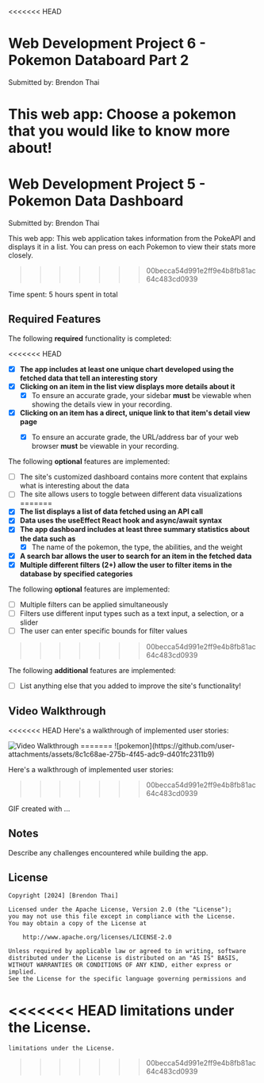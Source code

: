 <<<<<<< HEAD
# Web Development Project 6 - Pokemon Databoard Part 2

Submitted by: Brendon Thai

This web app: Choose a pokemon that you would like to know more about!
=======
# Web Development Project 5 - Pokemon Data Dashboard

Submitted by: Brendon Thai

This web app: This web application takes information from the PokeAPI and displays it in a list. You can press on each Pokemon to view their stats more closely. 
>>>>>>> 00becca54d991e2ff9e4b8fb81ac64c483cd0939

Time spent: 5 hours spent in total

## Required Features

The following **required** functionality is completed:

<<<<<<< HEAD
- [X] **The app includes at least one unique chart developed using the fetched data that tell an interesting story**
- [X] **Clicking on an item in the list view displays more details about it**
  - [X] To ensure an accurate grade, your sidebar **must** be viewable when showing the details view in your recording.
- [X] **Clicking on an item has a direct, unique link to that item's detail view page**
  - [X] To ensure an accurate grade, the URL/address bar of your web browser **must** be viewable in your recording.  


The following **optional** features are implemented:

- [ ] The site's customized dashboard contains more content that explains what is interesting about the data
- [ ] The site allows users to toggle between different data visualizations
=======
- [X] **The list displays a list of data fetched using an API call**
- [X] **Data uses the useEffect React hook and async/await syntax**
- [X] **The app dashboard includes at least three summary statistics about the data such as**
  - [X] The name of the pokemon, the type, the abilities, and the weight
- [X] **A search bar allows the user to search for an item in the fetched data**
- [X] **Multiple different filters (2+) allow the user to filter items in the database by specified categories**

The following **optional** features are implemented:

- [ ] Multiple filters can be applied simultaneously
- [ ] Filters use different input types such as a text input, a selection, or a slider
- [ ] The user can enter specific bounds for filter values
>>>>>>> 00becca54d991e2ff9e4b8fb81ac64c483cd0939

The following **additional** features are implemented:

* [ ] List anything else that you added to improve the site's functionality!

## Video Walkthrough

<<<<<<< HEAD
Here's a walkthrough of implemented user stories:

<img src='http://i.imgur.com/link/to/your/gif/file.gif' title='Video Walkthrough' width='' alt='Video Walkthrough' />
=======
![pokemon](https://github.com/user-attachments/assets/8c1c68ae-275b-4f45-adc9-d401fc2311b9)

Here's a walkthrough of implemented user stories:

>>>>>>> 00becca54d991e2ff9e4b8fb81ac64c483cd0939

<!-- Replace this with whatever GIF tool you used! -->
GIF created with ...  
<!-- Recommended tools:
[Kap](https://getkap.co/) for macOS
[ScreenToGif](https://www.screentogif.com/) for Windows
[peek](https://github.com/phw/peek) for Linux. -->

## Notes

Describe any challenges encountered while building the app.

## License

    Copyright [2024] [Brendon Thai]

    Licensed under the Apache License, Version 2.0 (the "License");
    you may not use this file except in compliance with the License.
    You may obtain a copy of the License at

        http://www.apache.org/licenses/LICENSE-2.0

    Unless required by applicable law or agreed to in writing, software
    distributed under the License is distributed on an "AS IS" BASIS,
    WITHOUT WARRANTIES OR CONDITIONS OF ANY KIND, either express or implied.
    See the License for the specific language governing permissions and
<<<<<<< HEAD
    limitations under the License.
=======
    limitations under the License.
>>>>>>> 00becca54d991e2ff9e4b8fb81ac64c483cd0939
